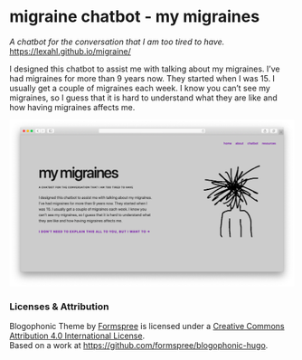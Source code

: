 # migraine chatbot - my migraines

_A chatbot for the conversation that I am too tired to have._
<a href="https://lexahl.github.io/migraine/" target="_blank">https://lexahl.github.io/migraine/</a>

I designed this chatbot to assist me with talking about my migraines. I’ve had migraines for more than 9 years now. They started when I was 15. I usually get a couple of migraines each week. I know you can’t see my migraines, so I guess that it is hard to understand what they are like and how having migraines affects me.

[![screen shot of project website](https://github.com/lexahl/migraine/blob/main/static/img/screenshot_my_migraines.png?raw=true)](https://lexahl.github.io/migraine)


### Licenses & Attribution
Blogophonic</span> Theme by <a xmlns:cc="http://creativecommons.org/ns#" href="https://formspree.io" property="cc:attributionName" rel="cc:attributionURL">Formspree</a> is licensed under a <a rel="license" href="http://creativecommons.org/licenses/by/4.0/">Creative Commons Attribution 4.0 International License</a>.<br />Based on a work at <a xmlns:dct="http://purl.org/dc/terms/" href="https://github.com/formspree/blogophonic-hugo" rel="dct:source">https://github.com/formspree/blogophonic-hugo</a>.
